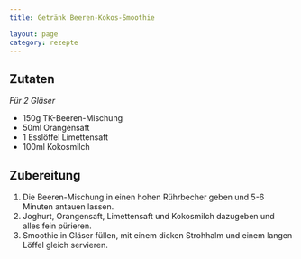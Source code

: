 ```yaml
---
title: Getränk Beeren-Kokos-Smoothie

layout: page
category: rezepte
---
```


Zutaten
-------
*Für 2 Gläser*

- 150g TK-Beeren-Mischung
- 50ml Orangensaft
- 1 Esslöffel Limettensaft
- 100ml Kokosmilch

Zubereitung
-----------

1. Die Beeren-Mischung in einen hohen Rührbecher geben und 5-6 Minuten antauen lassen.
2. Joghurt, Orangensaft, Limettensaft und Kokosmilch dazugeben und alles fein pürieren.
3. Smoothie in Gläser füllen, mit einem dicken Strohhalm und einem langen Löffel gleich servieren.
